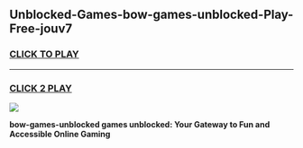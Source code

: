 
## Unblocked-Games-bow-games-unblocked-Play-Free-jouv7
<h3>
<a href="https://premium76.site?title=bow-games-unblocked&ref=19M">CLICK TO PLAY</a></h3>
<hr>

<h3>
<a href="https://premium76.site?title=bow-games-unblocked&ref=19M">CLICK 2 PLAY</a>
  
</h3>

<a href="https://premium76.site?title=bow-games-unblocked&ref=19M"><img src="https://clearcache.store/games.png"></a>


**bow-games-unblocked games unblocked: Your Gateway to Fun and Accessible Online Gaming**
